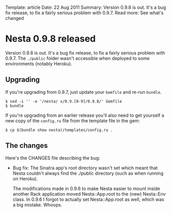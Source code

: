 Template: article
Date: 22 Aug 2011
Summary: Version 0.9.8 is out. It's a bug fix release, to fix a fairly serious problem with 0.9.7.
Read more: See what's changed

# Nesta 0.9.8 released

Version 0.9.8 is out. It's a bug fix release, to fix a fairly serious
problem with 0.9.7. The `./public` folder wasn't accessible when
deployed to some environments (notably Heroku).

## Upgrading

If you're upgrading from 0.9.7, just update your `Gemfile` and re-run
`bundle`.

    $ sed -i '' -e '/nesta/ s/0.9.[0-9]/0.9.8/' Gemfile
    $ bundle

If you're upgrading from an earlier release you'll also need to get
yourself a new copy of the `config.ru` file from the template file in the
gem:

    $ cp $(bundle show nesta)/templates/config.ru .

## The changes

Here's the CHANGES file describing the bug:

 * Bug fix: The Sinatra app's root directory wasn't set which meant
   that Nesta couldn't always find the ./public directory (such as when
   running on Heroku).
     
   The modifications made in 0.9.6 to make Nesta easier to mount inside
   another Rack application moved Nesta::App.root to the (new)
   Nesta::Env class. In 0.9.6 I forgot to actually set Nesta::App.root
   as well, which was a big mistake. Whoops.
